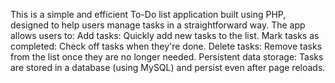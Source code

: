 This is a simple and efficient To-Do list application built using PHP, designed to help users manage tasks in a straightforward way.
The app allows users to:
Add tasks: Quickly add new tasks to the list.
Mark tasks as completed: Check off tasks when they're done.
Delete tasks: Remove tasks from the list once they are no longer needed.
Persistent data storage: Tasks are stored in a database (using MySQL) and persist even after page reloads.
